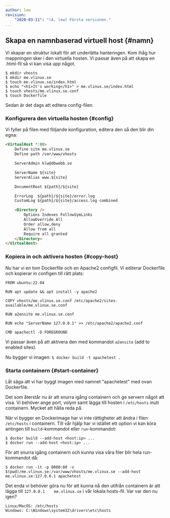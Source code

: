 ```yaml
---
author: lew
revision:
    "2020-03-11": "(A, lew) Första versionen."
...
```

Skapa en namnbaserad virtuell host {#namn}
-------------------------------------------

Vi skapar en struktur lokalt för att underlätta hanteringen. Kom ihåg hur mappningen sker i den virtuella hosten. Vi passar även på att skapa en .html-fil så vi kan visa upp något.

```console
$ mkdir vhosts
$ mkdir me.vlinux.se
$ touch me.vlinux.se/index.html
$ echo "<h1>It's working</h1>" > me.vlinux.se/index.html
$ touch vhosts/me.vlinux.se.conf
$ touch Dockerfile
```

Sedan är det dags att editera config-filen.


### Konfigurera den virtuella hosten {#config}

Vi fyller på filen med följande konfiguration, editera den så den blir din egna:

```html
<VirtualHost *:80>
    Define site me.vlinux.se
    Define path /var/www/vhosts

    ServerAdmin klw@dbwebb.se

    ServerName ${site}
    ServerAlias www.${site}

    DocumentRoot ${path}/${site}

    ErrorLog  ${path}/${site}/error.log
    CustomLog ${path}/${site}/access.log combined

    <Directory />
        Options Indexes FollowSymLinks
        AllowOverride All
        Order allow,deny
        Allow from all
        Require all granted
    </Directory>
</VirtualHost>

```



### Kopiera in och aktivera hosten {#copy-host}

Nu har vi en tom Dockerfile och en Apache2 configfil. Vi editerar Dockerfile och kopierar in configen till rätt plats:

```text
FROM ubuntu:22.04

RUN apt update && apt install -y apache2

COPY vhosts/me.vlinux.se.conf /etc/apache2/sites-available/me.vlinux.se.conf

RUN a2ensite me.vlinux.se.conf

RUN echo "ServerName 127.0.0.1" >> /etc/apache2/apache2.conf

CMD apachectl -D FOREGROUND
```

Vi passar även på att aktivera den med kommandot `a2ensite` (add to enabled sites).

Nu bygger vi imagen: `$ docker build -t apachetest .`



### Starta containern {#start-container}

Låt säga att vi har byggt imagen med namnet "apachetest" med ovan Dockerfile.

Det som återstår nu är att snurra igång containern och ge servern något att visa. Vi behöver ange port, volym samt lägga till hosten i `/etc/hosts` inuti containern. Mycket att hålla reda på.

När vi bygger en Dockerimage har vi inte rättigheter att ändra i filen `/etc/hosts` i containern. Till vår hjälp har vi istället ett option vi kan köra antingen till `build`-kommandot eller `run`-kommandot:

```console
$ docker build --add-host <host:ip> ...
$ docker run --add-host <host:ip> ...
```

För att snurra igång containern och kunna visa våra filer blir hela run-kommandot då:

```console
$ docker run -it -p 8080:80 -v $(pwd)/me.vlinux.se:/var/www/vhosts/me.vlinux.se --add-host me.vlinux.se:127.0.0.1 apachetest
```

Det enda vi behöver göra nu för att kunna nå den utifrån containern är att lägga till `127.0.0.1    me.vlinux.se` i vår lokala hosts-fil. Var var den nu igen?

```text
Linux/MacOS: /etc/hosts
Windows: C:\Windows\system32\drivers\etc\hosts
```
